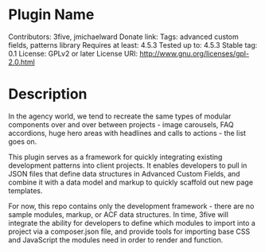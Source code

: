 # Plugin Name
Contributors: 3five, jmichaelward
Donate link: 
Tags: advanced custom fields, patterns library
Requires at least: 4.5.3
Tested up to: 4.5.3
Stable tag: 0.1
License: GPLv2 or later
License URI: http://www.gnu.org/licenses/gpl-2.0.html

# Description
In the agency world, we tend to recreate the same types of modular components over and 
over between projects - image carousels, FAQ accordions, huge hero areas with 
headlines and calls to actions - the list goes on.

This plugin serves as a framework for quickly integrating existing 
development patterns into client projects. It enables developers to pull
in JSON files that define data structures in Advanced Custom Fields, and 
combine it with a data model and markup to quickly scaffold out new page 
templates.

For now, this repo contains only the development framework - there are no
sample modules, markup, or ACF data structures. In time, 3five will integrate
the ability for developers to define which modules to import into a project 
via a composer.json file, and provide tools for importing base CSS and 
JavaScript the modules need in order to render and function. 

